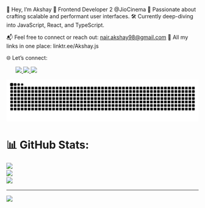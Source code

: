 👋 Hey, I’m Akshay
🚀 Frontend Developer 2 @JioCinema
🎯 Passionate about crafting scalable and performant user interfaces.
🛠️ Currently deep-diving into JavaScript, React, and TypeScript.

📬 Feel free to connect or reach out: nair.akshay98@gmail.com
🔗 All my links in one place: linktr.ee/Akshay.js

🌐 Let’s connect:
<ul> <a href="https://twitter.com/Kshy_nair"> <img src="https://img.shields.io/badge/Twitter-1DA1F2?style=for-the-badge&logo=twitter&logoColor=white"/> </a> <a href="https://www.linkedin.com/in/akshay-nair-a70b2b1b0/"> <img src="https://img.shields.io/badge/LinkedIn-0077B5?style=for-the-badge&logo=linkedin&logoColor=white"/> </a> <a href="https://hashnode.com/@akshaay98"> <img src="https://img.shields.io/badge/Hashnode-2962FF?style=for-the-badge&logo=hashnode&logoColor=white"/> </a> </ul>

  ![snake gif](https://github.com/Akshaay9/Akshaay9/blob/output/github-snake-dark.svg)



# 📊 GitHub Stats:
![](https://github-readme-stats.vercel.app/api?username=akshaay9&theme=dark&hide_border=false&include_all_commits=true&count_private=true)<br/>
![](https://github-readme-streak-stats.herokuapp.com/?user=akshaay9&theme=dark&hide_border=false)<br/>
![](https://github-readme-stats.vercel.app/api/top-langs/?username=akshaay9&theme=dark&hide_border=false&include_all_commits=true&count_private=true&layout=compact)

---
[![](https://visitcount.itsvg.in/api?id=akshaay9&icon=0&color=0)](https://visitcount.itsvg.in)

<!-- Proudly created with GPRM ( https://gprm.itsvg.in ) -->

